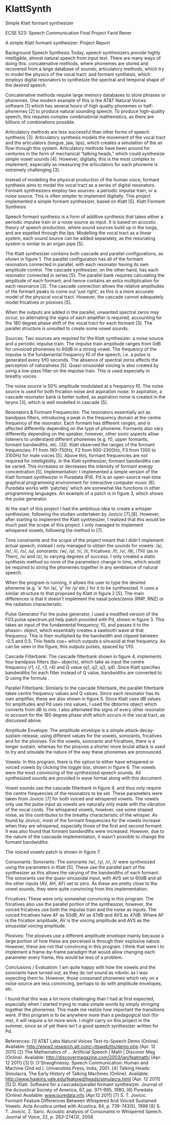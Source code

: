 KlattSynth
==========

Simple Klatt formant synthesizer 

ECSE 523: Speech Communication
Final Project
Farid Rener

A simple Klatt formant synthesizer: Project Report

Background
Speech Synthesis
Today, speech synthesizers provide highly intelligible, almost natural speech from input text. There are many ways of doing this: concatenative methods, where phonemes are stored and recovered from a large database of sounds; articulatory methods, which try to model the physics of the vocal tract; and formant synthesis, which employs digital resonators to synthesize the spectral and temporal shape of the desired speech.

Concatenative methods require large memory databases to store phrases or phonemes. One modern example of this is the AT&T Natural Voices software [1] which has several hours of high quality phonemes or half-phonemes [2] to produce natural sounding speech. To produce high-quality speech, this requires complex combinatorial mathematics, as there are billions of combinations possible. 

Articulatory methods are less successful than other forms of speech synthesis [3]. Articulatory synthesis models the movement of the vocal tract and the articulators (tongue, jaw, lips), which creates a simulation of the air flow through this system. Articulatory methods have been around for centuries in the form of mechanical “talking heads,” which could synthesize simple vowel sounds [4]. However, digitally, this is the most complex to implement, especially as measuring the articulators for each phoneme is extremely challenging [3]. 

Instead of modelling the physical production of the human voice, formant synthesis aims to model the vocal tract as a series of digital resonators. Formant synthesizers employ two sources: a periodic impulse train, or a noise source. This is often simpler to implement digitally. This project implemented a simple formant synthesizer, based on Klatt [5]. 
Klatt Formant Synthesis

Speech formant synthesis is a form of additive synthesis that takes either a periodic impulse train or a noise source as input. It is based on acoustic theory of speech production, where sound sources build up in the lungs, and are expelled through the lips. Modelling the vocal tract as a linear system, each sound source can be added separately, as the resonating system is similar to an organ pipe [5]. 

The Klatt synthesizer contains both cascade and parallel configurations, as shown in figure 1. The parallel configuration has all of the formant resonators connected in parallel, with each resonator having its own amplitude control. The cascade synthesizer, on the other hand,  has each resonator connected in series [5]. The parallel bank requires calculating the amplitude of each formant, and hence contains an extra multiplication for each resonance [3]. The cascade connection allows the relative amplitudes of the formant peaks to come out 'just right', as this is a more accurate model of the physical vocal tract. However, the cascade cannot adequately model fricatives or plosives [5]. 


When the outputs are added in the parallel, unwanted spectral zeros may occur, so alternating the signs of each amplifier is required, accounting for the 180 degree phase shift of the vocal tract for each formant [3]. The parallel structure is unsuited to create some vowel sounds. 


Sources:
Two sources are required for the Klatt synthesizer: a noise source and a periodic impulse train. The impulse train amplitude ranges from 0dB for unvoiced phonemes to 60dB in a strong vowel. The frequency of the impulse is the fundamental frequency f0 of the speech, i.e. a pulse is generated every 1/f0 seconds. The absence of spectral zeros affects the perception of naturalness [5]. Quasi-sinusoidal voicing is also created by using a low-pass filter on the impulse train. This is used especially in breathy voices. 

The noise source is 50% amplitude modulated at a frequency f0. The noise source is used for both frication noise and aspiration noise. In aspiration, a cascade resonator bank is better suited, as aspiration noise is created in the larynx [3], which is well modelled in cascade [5]. 

Resonators & Formant Frequencies:
The resonators essentially act as bandpass filters, introducing a peak in the frequency domain at the centre frequency of the resonator. Each formant has different ranges, and is affected differently depending on the type of phoneme. Formants also vary differently depending on the speaker, however, other sonic aspects allow listeners to understand different phonemes (e.g. f0, upper formants, formant bandwidths, etc. [3]). Klatt observed the ranges of the formant frequencies: F1 from 180-750Hz, F2 from 600-2300Hz, F3 from 1300 to 3100Hz for male voices [5]. Above this, formant frequencies are not required for intelligibility. In the Klatt synthesizer, formant bandwidths can be varied. This increases or decreases the intensity of formant energy concentration [5]. 
Implementation:
I implemented a simple version of the Klatt formant synthesizer in Puredata (Pd). Pd is an open-source real-time graphical programming environment for interactive computer music [6]. Puredata works with 'patches' which are somewhat like functions in other programming languages. An example of a patch is in figure 3, which shows the pulse generator. 

At the start of this project I had the ambitious idea to create a whisper synthesizer, following the studies undertaken by Jovicic [7],[8]. However, after starting to implement the Klatt synthesizer, I realized that this would be much past the scope of this project. I only managed to implement whispered vowels, following the method in [7]. 

Time constraints and the scope of the project meant that I didn't implement actual speech, instead I only managed to obtain the sounds for vowels: /a/, /e/, /i/, /o/, /u/, sonorants: /w/, /y/, /r/, /l/, fricatives: /f/, /v/, /θ/, /TH/ (as in Then), /s/ and /z/, to varying degrees of success. I only created a static synthesis method so none of the parameters change in time, which would be required to string the phonemes together in any semblance of natural speech.

When the program is running, it allows the user to type the desired phoneme (e.g. 'a' for /a/, 'y' for /y/ etc.) for it to be synthesized. It uses a similar structure to that proposed by Klatt in figure 2 [5]. The main differences is that it doesn't implement the nasal poles/zeros (RNP, RNZ) or the radiation characteristic. 


Pulse Generator
For the pulse generator, I used a modified version of the F03.pulse.spectrum.pd help patch provided with Pd, shown in figure 3. This takes an input of the fundamental frequency, f0, and passes it to the phasor~ object, which essentially creates a sawtooth wave at that frequency. This is then multiplied by the bandwidth and clipped between -0.5 and 0.5. This feeds cos~ which outputs a sinusoid at that frequency. As can be seen in the figure, this outputs pulses, spaced by 1/f0. 


Cascade Filterbank:
The cascade filterbank shown in figure 4, implements four bandpass filters (bp~ objects), which take as input the centre frequency (r1, r2, r3, r4) and Q value (q1, q2, q3, q4). Since Klatt specifies bandwidths for each filter instead of Q value, bandwidths are converted to Q using the formula . 


Parallel Filterbank:
Similarly to the cascade filterbank, the parallel filterbank takes centre frequency values and Q values. Since each resonator has its own amplifier, these are also shown in figure 5. Since Klatt uses dB values for amplitudes and Pd uses rms values, I used the dbtorms object which converts from dB to rms. I also alternated the signs of every other resonator to account for the 180 degree phase shift which occurs in the vocal tract, as discussed above. 

Amplitude Envelope:
The amplitude envelope is a simple attack-decay-sustain-release, using different values for the vowels, sonorants, fricatives and for the plosives. For the vowels, sonorants and fricatives, there is a longer sustain, whereas for the plosives a shorter more brutal attack is used to try and simulate the nature of the way these phonemes are pronounced. 

Vowels:
In this program, there is the option to either have whispered or voiced vowels by clicking the toggle box, shown in figure 6. The vowels were the most convincing of the synthesized speech sounds. All synthesized sounds are provided in wave format along with this document. 

Vowel sounds use the cascade filterbank in figure 4, and thus only require the centre frequencies of the resonators to be set. These parameters were taken from Jovicic [7] for both voiced and whispered vowels. The vowels only use the pulse input as vowels are naturally only made with the vibration of the vocal cords. The whispered vowels, however, use some shaped noise, as this contributes to the breathy characteristic of the whisper. As found by Jovicic, most of the formant frequencies for the vowels increase when they are whispered, especially those of the first and second formant. It was also found that formant bandwidths were increased. However, due to the nature of the cascasde implementation, it wasn't possible to change the formant bandwidths.

The voiced vowels patch is shown in figure 7. 


Consonants:
Sonorants: 
The sonorants /w/, /y/, /r/, /l/ were synthesized using the parameters in Klatt [5]. 
These use the parallel part of the synthesizer as this allows the varying of the bandwidths of each formant. The sonorants use the quasi-sinusoidal input, with AVS set to 60dB and all the other inputs (AV, AH, AF) set to zero. As these are pretty close to the vowel sounds, they were quite convincing from this implementation. 

Fricatives:
These were only somewhat convincing in this program. The fricatives also use the parallel portion of the synthesizer, however, the voiced fricatives use both the impulse train and the noise as inputs. The voiced fricatives have AF as 50dB, AV as 47dB and AVS as 47dB. Where AF is the frication amplitude, AV is the voicing amplitude and AVS as the sinusoidal voicing amplitude. 

Plosives:
The plosives use a different amplitude envelope mainly because a large portion of how these are perceived is through their explosive nature. However, these are not that convincing in this program. I think that were I to implement a frame-by-frame paradigm that would allow changing each parameter every frame, this would be less of a problem.

Conclusions / Evaluation: 
I am quite happy with how the vowels and the sonorants have turned out, as they do not sound as robotic as I was expecting them to. However, those consonant phonemes which rely on a noise source are less convincing, perhaps to do with amplitude envelopes, etc. 

I found that this was a lot more challenging than I had at first expected, especially when I started trying to make simple words by simply stringing together the phonemes. This made me realize how important the transitions were. If this program is to be anywhere more than a pedagogical tool (for me), it will require a lot more work. I might carry on this project in the summer, since as of yet there isn't a good speech synthesizer written for Pd. 



References:
[1] AT&T Labs Natural Voices Text-to-Speech Demo (Online). Available: http://www2.research.att.com/~ttsweb/tts/demo.php [Apr. 12 2011]
[2] The Mathematics of ... Artificial Speech | Math | Discover Mag (Online). Available: 
http://discovermagazine.com/2003/jan/featmath/ [Apr. 12 2011]
[3] D. O'Shaughnessy. Speech Communication: Human and Machine (2nd ed.). Universities Press, India, 2001. 
[4] Talking Heads: Simulacra, The Early History of Talking Machines  (Online). Available: http://www.haskins.yale.edu/featured/heads/simulacra.html [Apr. 12 2011] 
[5] D. Klatt. Software for a cascade/parallel formant synthesizer. Journal of the Acoustical Society of America, 67, pp. 971-995, 1980, 
[6] Puredata (Online) Available: www.puredata.info [Apr.12 2011]
[7] S. T. Jovicic. Formant Feature Differences Between Whispered And Voiced Sustained Vowels. Acta Acustica united with Acustica, 84, p. 739-743(5), 1998
[8] S. T. Jovicic, Z. Saric. Acoustic analysis of Consonants in Whispered Speech. Journal of Voice, 22, p. 263-274(3), 2008

